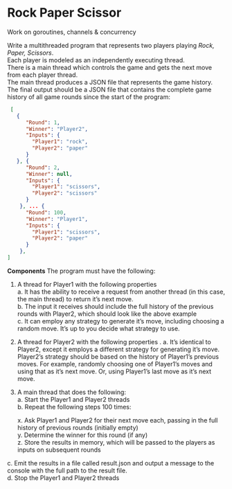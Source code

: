 # Rock Paper Scissor  
Work on goroutines, channels &amp; concurrency

Write a multithreaded program that represents two players playing _Rock, Paper, Scissors_.  
Each player is modeled as an independently executing thread.  
There is a main thread which controls the game and gets the next move from each player thread.  
The main thread produces a JSON file that represents the game history.  
The final output should be a JSON file that contains the complete game history of all game rounds since the start of the program:

```json
 [
   {
      "Round": 1,
      "Winner": "Player2",
      "Inputs": {
        "Player1": "rock",
        "Player2": "paper"
      }
   }, {
      "Round": 2,
      "Winner": null,
      "Inputs": {
        "Player1": "scissors",
        "Player2": "scissors"
      }
    }, ... {
      "Round": 100,
      "Winner": "Player1",
      "Inputs": {
        "Player1": "scissors",
        "Player2": "paper"
      }
    }, 
]
```

**Components**
The program must have the following:  
1. A thread for Player1 with the following properties  
  a. It has the ability to receive a request from another thread (in this case, the main thread) to return it’s next move.  
  b. The input it receives should include the full history of the previous rounds with Player2, which should look like the above example  
  c. It can employ any strategy to generate it’s move, including choosing a random move. It’s up to you decide what strategy to use.  
2. A thread for Player2 with the following properties . 
  a. It’s identical to Player2, except it employs a different strategy for generating it’s move. Player2’s strategy should be based on the history of Player1’s previous moves. For example, randomly choosing one of Player1’s moves and using that as it’s next move. Or, using Player1’s last move as it’s next move.  
3. A main thread that does the following:  
  a. Start the Player1 and Player2 threads  
  b. Repeat the following steps 100 times:    
  
    x. Ask Player1 and Player2 for their next move each, passing in the full history of previous rounds (initially empty)  
    y. Determine the winner for this round (if any)  
    z. Store the results in memory, which will be passed to the players as inputs on subsequent rounds  
    
  c. Emit the results in a file called result.json and output a message to the console with the full path to the result file.  
  d. Stop the Player1 and Player2 threads  

